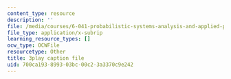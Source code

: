 ```yaml
---
content_type: resource
description: ''
file: /media/courses/6-041-probabilistic-systems-analysis-and-applied-probability-fall-2010/700ca193899303bc00c23a3370c9e242_P7a4bjE6Crk.srt
file_type: application/x-subrip
learning_resource_types: []
ocw_type: OCWFile
resourcetype: Other
title: 3play caption file
uid: 700ca193-8993-03bc-00c2-3a3370c9e242
---
```

